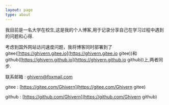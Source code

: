 ```yaml
---
layout: page
type: about
---
```


我目前是一名大学在校生,这是我的个人博客,用于记录分享自己在学习过程中遇到的问题和心得.

考虑到国外网站访问速度问题，我将博客同时部署到了gitee([https://ghivern.gitee.io](https://ghivern.gitee.io gitee))和github([https://ghivern.github.io](https://ghivern.github.io github))上,两者同步.

联系邮箱 : ghivern@foxmail.com

gitee    : [https://gitee.com/Ghivern](https://gitee.com/Ghivern gitee)

github   : [https://github.com/Ghivern](https://github.com/Ghivern github)



